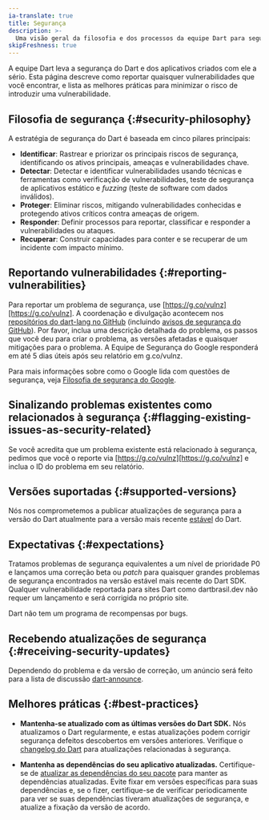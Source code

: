 ```yaml
---
ia-translate: true
title: Segurança
description: >-
  Uma visão geral da filosofia e dos processos da equipe Dart para segurança.
skipFreshness: true
---
```


A equipe Dart leva a segurança do Dart e dos aplicativos
criados com ele a sério.
Esta página descreve como reportar quaisquer vulnerabilidades que você encontrar,
e lista as melhores práticas para minimizar o risco de introduzir uma vulnerabilidade.

## Filosofia de segurança {:#security-philosophy}

A estratégia de segurança do Dart é baseada em cinco pilares principais:

- **Identificar**: Rastrear e priorizar os principais riscos de segurança, identificando os ativos principais,
  ameaças e vulnerabilidades chave.
- **Detectar**: Detectar e identificar vulnerabilidades usando técnicas e ferramentas como
  verificação de vulnerabilidades,
  teste de segurança de aplicativos estático e *fuzzing* (teste de software com dados inválidos).
- **Proteger**: Eliminar riscos, mitigando vulnerabilidades conhecidas e protegendo
  ativos críticos contra ameaças de origem.
- **Responder**: Definir processos para reportar, classificar e responder a vulnerabilidades
  ou ataques.
- **Recuperar**: Construir capacidades para conter e se recuperar de um incidente com
  impacto mínimo.

## Reportando vulnerabilidades {:#reporting-vulnerabilities}

Para reportar um problema de segurança, use [https://g.co/vulnz][https://g.co/vulnz].
A coordenação e divulgação acontecem nos [repositórios do dart-lang no GitHub][repos]
(incluindo [avisos de segurança do GitHub][avisos de segurança do GitHub]).
Por favor, inclua uma descrição detalhada do problema,
os passos que você deu para criar o problema, as versões afetadas e quaisquer
mitigações para o problema.
A Equipe de Segurança do Google responderá em até 5 dias úteis após
seu relatório em g.co/vulnz.

Para mais informações sobre como o Google lida com questões de segurança, veja
[Filosofia de segurança do Google][Filosofia de segurança do Google].

## Sinalizando problemas existentes como relacionados à segurança {:#flagging-existing-issues-as-security-related}

Se você acredita que um problema existente está relacionado à segurança,
pedimos que você o reporte via [https://g.co/vulnz][https://g.co/vulnz] e inclua
o ID do problema em seu relatório.

## Versões suportadas {:#supported-versions}

Nós nos comprometemos a publicar atualizações de segurança para a versão do Dart atualmente
para a versão mais recente [estável][stable] do Dart.

[stable]: https://dartbrasil.dev/get-dart#release-channels

## Expectativas {:#expectations}

Tratamos problemas de segurança equivalentes a um nível de prioridade P0
e lançamos uma correção beta ou *patch*
para quaisquer grandes problemas de segurança encontrados
na versão estável mais recente do Dart SDK.
Qualquer vulnerabilidade reportada para sites Dart como dartbrasil.dev não
requer um lançamento e será corrigida no próprio site.

Dart não tem um programa de recompensas por bugs.

## Recebendo atualizações de segurança {:#receiving-security-updates}

Dependendo do problema e da versão de correção,
um anúncio será feito para
a lista de discussão [dart-announce](https://groups.google.com/a/dartlang.org/g/announce).

## Melhores práticas {:#best-practices}

* **Mantenha-se atualizado com as últimas versões do Dart SDK.**
  Nós atualizamos o Dart regularmente, e estas atualizações podem corrigir segurança
  defeitos descobertos em versões anteriores.
  Verifique o [changelog do Dart][changelog do Dart]
  para atualizações relacionadas à segurança.

* **Mantenha as dependências do seu aplicativo atualizadas.**
  Certifique-se de [atualizar as dependências do seu pacote][atualizar as dependências do seu pacote]
  para manter as dependências atualizadas.
  Evite fixar em versões específicas
  para suas dependências e, se o fizer, certifique-se de verificar
  periodicamente para ver se suas dependências tiveram atualizações de segurança,
  e atualize a fixação da versão de acordo.

[changelog do Dart]: {{site.repo.dart.sdk}}/blob/main/CHANGELOG.md
[avisos de segurança do GitHub]: https://docs.github.com/en/code-security/security-advisories
[Filosofia de segurança do Google]: https://www.google.com/about/appsecurity/
[https://g.co/vulnz]: https://g.co/vulnz
[repos]: {{site.repo.dart.org}}/
[atualizar as dependências do seu pacote]: /tools/pub/packages#upgrading-a-dependency
